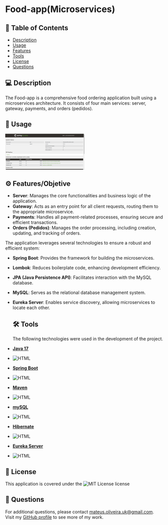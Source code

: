 # Food-app(Microservices)

  ## 📄 Table of Contents
  
  - [Description](#description)
  - [Usage](#usage)
  - [Features](#features)
  - [Tools](#tools)
  - [License](#license)
  - [Questions](#questions)

  ## 💻 Description
  The Food-app is a comprehensive food ordering application built using a microservices architecture. It consists of four main services: server, gateway, payments, and orders (pedidos).   
  
  ## 🎨 Usage

  <img src="Screenshot.png" alt="Image" width="50%">


  ## ⚙️ Features/Objetive

- **Server**: Manages the core functionalities and business logic of the application.
- **Gateway**: Acts as an entry point for all client requests, routing them to the appropriate microservice.
- **Payments**: Handles all payment-related processes, ensuring secure and efficient transactions.
- **Orders (Pedidos)**: Manages the order processing, including creation, updating, and tracking of orders.

The application leverages several technologies to ensure a robust and efficient system:
- **Spring Boot**: Provides the framework for building the microservices.
- **Lombok**: Reduces boilerplate code, enhancing development efficiency.
- **JPA (Java Persistence API)**: Facilitates interaction with the MySQL database.
- **MySQL**: Serves as the relational database management system.
- **Eureka Server**: Enables service discovery, allowing microservices to locate each other.

  ## 🛠 Tools

  The following technologies were used in the development of the project.

- **[Java 17](https://www.oracle.com/java)**
- ![HTML](https://img.shields.io/badge/JAVA-orange)  
- **[Spring Boot ](https://spring.io/projects/spring-boot)**
-  ![HTML](https://img.shields.io/badge/Spring-Boot-green)
- **[Maven](https://maven.apache.org)**
- ![HTML](https://img.shields.io/badge/Maven-blue)
- **[mySQL](https://www.mysql.com/)**
- ![HTML](https://img.shields.io/badge/mySQL-blue)
- **[Hibernate](https://hibernate.org)**
- ![HTML](https://img.shields.io/badge/Hibernate-green)
- **[Eureka Server](https://cloud.spring.io/spring-cloud-netflix/multi/multi_spring-cloud-eureka-server.html)**
- ![HTML](https://img.shields.io/badge/Eureka-red)


## 📝 License

 This application is covered under the ![MIT License](https://img.shields.io/badge/License-MIT-green.svg) license
  


## 📝 Questions

  For additional questions, please contact mateus.oliveira.uk@gmail.com. Visit my [GitHub profile](https://github.com/Mateuzuk) to see more of my work.
  
  








